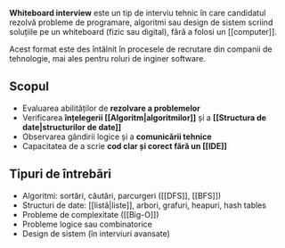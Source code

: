 **Whiteboard interview** este un tip de interviu tehnic în care candidatul rezolvă probleme de programare, algoritmi sau design de sistem scriind soluțiile pe un whiteboard (fizic sau digital), fără a folosi un [[computer]].

Acest format este des întâlnit în procesele de recrutare din companii de tehnologie, mai ales pentru roluri de inginer software.

## Scopul

- Evaluarea abilităților de **rezolvare a problemelor**
- Verificarea **înțelegerii [[Algoritm|algoritmilor]]** și a **[[Structura de date|structurilor de date]]**
- Observarea gândirii logice și a **comunicării tehnice**
- Capacitatea de a scrie **cod clar și corect fără un [[IDE]]**

## Tipuri de întrebări

- Algoritmi: sortări, căutări, parcurgeri ([[DFS]], [[BFS]])
- Structuri de date: [[listă|liste]], arbori, grafuri, heapuri, hash tables
- Probleme de complexitate ([[Big-O]])
- Probleme logice sau combinatorice
- Design de sistem (în interviuri avansate)
